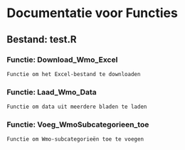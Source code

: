# Documentatie voor Functies

## Bestand: test.R

### Functie: Download_Wmo_Excel

```
Functie om het Excel-bestand te downloaden
```
### Functie: Laad_Wmo_Data

```
Functie om data uit meerdere bladen te laden
```
### Functie: Voeg_WmoSubcategorieen_toe

```
Functie om Wmo-subcategorieën toe te voegen
```
